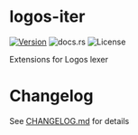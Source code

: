 # logos-iter

[![Version](https://img.shields.io/crates/v/logos-iter.svg)](https://crates.io/crates/logos-iter)
![docs.rs](https://img.shields.io/docsrs/logos-iter)
![License](https://img.shields.io/crates/l/logos-iter.svg)

Extensions for Logos lexer

# Changelog
See [CHANGELOG.md](CHANGELOG.md) for details
